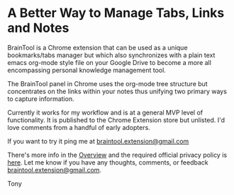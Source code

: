 # A Better Way to Manage Tabs, Links and Notes

BrainTool is a Chrome extension that can be used as a unique bookmarks/tabs manager but which also synchronizes with a plain text emacs org-mode style file on your Google Drive to become a more all encompassing personal knowledge management tool.

The BrainTool panel in Chrome uses the org-mode tree structure but concentrates on the links within your notes thus unifying two primary ways to capture information.

Currently it works for my workflow and is at a general MVP level of functionality. It is published to the Chrome Extension store but unlisted. I'd love comments from a handful of early adopters.

If you want to try it ping me at braintool.extension@gmail.com

There's more info in the [Overview](http://braintool.org/overview) and the required official privacy policy is [here](./BrainToolPrivacyPolicy.pdf). Let me know if you have any thoughts, comments, or feedback [braintool.extension@gmail.com](mailto:braintool.extension@gmail.com). 

Tony 
